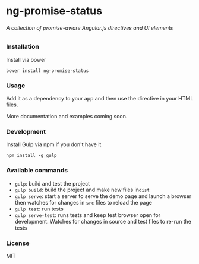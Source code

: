 # ng-promise-status
###### A collection of promise-aware Angular.js directives and UI elements


### Installation

Install via bower

```shell
bower install ng-promise-status
```

### Usage

Add it as a dependency to your app and then use the directive in your HTML files.

More documentation and examples coming soon.

### Development

Install Gulp via npm if you don't have it
```shell
npm install -g gulp
```

### Available commands

* `gulp`: build and test the project
* `gulp build`: build the project and make new files in`dist`
* `gulp serve`: start a server to serve the demo page and launch a browser then watches for changes in `src` files to reload the page
* `gulp test`: run tests
* `gulp serve-test`: runs tests and keep test browser open for development. Watches for changes in source and test files to re-run the tests

### License
MIT